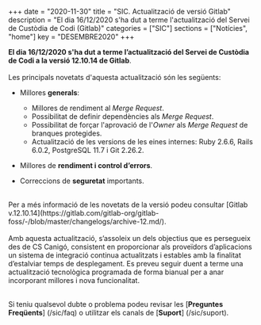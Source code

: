 +++
date        = "2020-11-30"
title       = "SIC. Actualització de versió Gitlab"
description = "El dia 16/12/2020 s'ha dut a terme l'actualització del Servei de Custòdia de Codi (Gitlab)"
categories  = ["SIC"]
sections    = ["Notícies", "home"]
key         = "DESEMBRE2020"
+++

**El dia 16/12/2020 s'ha dut a terme l’actualització del Servei de Custòdia de Codi a la versió 12.10.14 de Gitlab**.
<br>
<br>
Les principals novetats d'aquesta actualització són les següents:
<br>

* Millores **generals**:
    * Millores de rendiment al *Merge Request*.
    * Possibilitat de definir dependències als *Merge Request*.
    * Possibilitat de forçar l'aprovació de l'*Owner* als *Merge Request* de branques protegides.
    * Actualització de les versions de les eines internes: Ruby 2.6.6, Rails 6.0.2, PostgreSQL 11.7 i Git 2.26.2.

* Millores de **rendiment i control d’errors**.
* Correccions de **seguretat** importants.

<br>
Per a més informació de les novetats de la versió podeu consultar [Gitlab v.12.10.14](https://gitlab.com/gitlab-org/gitlab-foss/-/blob/master/changelogs/archive-12.md/).
<br>
<br>
Amb aquesta actualització, s’assoleix un dels objectius que es persegueix des de CS Canigó, consistent en proporcionar als
proveïdors d’aplicacions un sistema de integració continua actualitzats i estables amb la finalitat d’estalviar temps de desplegament.
Es preveu seguir duent a terme una actualització tecnològica programada de forma bianual per a anar incorporant
millores i nova funcionalitat.
<br>
<br>

Si teniu qualsevol dubte o problema podeu revisar les [**Preguntes Freqüents**] (/sic/faq) o utilitzar els canals de [**Suport**] (/sic/suport).